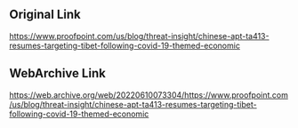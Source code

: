 ## Original Link

https://www.proofpoint.com/us/blog/threat-insight/chinese-apt-ta413-resumes-targeting-tibet-following-covid-19-themed-economic

## WebArchive Link


https://web.archive.org/web/20220610073304/https://www.proofpoint.com/us/blog/threat-insight/chinese-apt-ta413-resumes-targeting-tibet-following-covid-19-themed-economic
